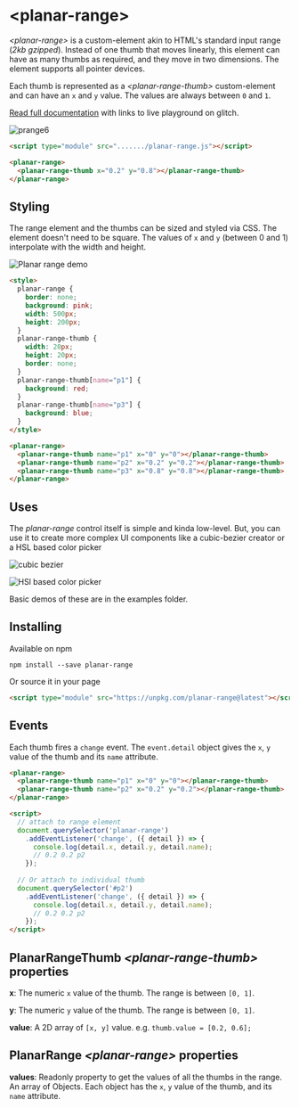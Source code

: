 # \<planar-range\>

*\<planar-range\>* is a custom-element akin to HTML's standard input range (*2kb gzipped*). Instead of one thumb that moves linearly, this element can have as many thumbs as required, and they move in two dimensions. The element supports all pointer devices.

Each thumb is represented as a *\<planar-range-thumb\>* custom-element and can have an `x` and `y` value. The values are always between `0` and `1`. 

[Read full documentation](https://github.com/pshihn/planar-range/wiki/Planar-Range) with links to live playground on glitch. 

![prange6](https://user-images.githubusercontent.com/833927/79682481-953d5d80-81d7-11ea-9f90-652274a4a6d6.gif)

```html
<script type="module" src="......./planar-range.js"></script>

<planar-range>
  <planar-range-thumb x="0.2" y="0.8"></planar-range-thumb>
</planar-range>

```

## Styling

The range element and the thumbs can be sized and styled via CSS. The element doesn't need to be square. The values of `x` and `y` (between 0 and 1) interpolate with the width and height.

![Planar range demo](https://user-images.githubusercontent.com/833927/79674189-75854580-8195-11ea-9d45-9cde244d028b.gif)

```html
<style>
  planar-range {
    border: none;
    background: pink;
    width: 500px;
    height: 200px;
  }
  planar-range-thumb {
    width: 20px;
    height: 20px;
    border: none;
  }
  planar-range-thumb[name="p1"] {
    background: red;
  }
  planar-range-thumb[name="p3"] {
    background: blue;
  }
</style>

<planar-range>
  <planar-range-thumb name="p1" x="0" y="0"></planar-range-thumb>
  <planar-range-thumb name="p2" x="0.2" y="0.2"></planar-range-thumb>
  <planar-range-thumb name="p3" x="0.8" y="0.8"></planar-range-thumb>
</planar-range>
```

## Uses

The *planar-range* control itself is simple and kinda low-level. But, you can use it to create more complex UI components like a cubic-bezier creator or a HSL based color picker

![cubic bezier](https://user-images.githubusercontent.com/833927/79682226-54dce000-81d5-11ea-9e5f-76fa1683db71.gif)

![HSl based color picker](https://user-images.githubusercontent.com/833927/79682298-e1879e00-81d5-11ea-8213-c889e6d60dfb.png)

Basic demos of these are in the examples folder.

## Installing 
Available on npm
```
npm install --save planar-range
```

Or source it in your page
```html
<script type="module" src="https://unpkg.com/planar-range@latest"></script>
```

## Events

Each thumb fires a `change` event. The `event.detail` object gives the `x`, `y` value of the thumb and its `name` attribute. 

```html
<planar-range>
  <planar-range-thumb name="p1" x="0" y="0"></planar-range-thumb>
  <planar-range-thumb name="p2" x="0.2" y="0.2"></planar-range-thumb>
</planar-range>

<script>
  // attach to range element
  document.querySelector('planar-range')
    .addEventListener('change', ({ detail }) => {
      console.log(detail.x, detail.y, detail.name);
      // 0.2 0.2 p2
    });
  
  // Or attach to individual thumb
  document.querySelector('#p2')
    .addEventListener('change', ({ detail }) => {
      console.log(detail.x, detail.y, detail.name);
      // 0.2 0.2 p2
    });
</script>
```

## PlanarRangeThumb *\<planar-range-thumb\>* properties

**x**: The numeric `x` value of the thumb. The range is between `[0, 1]`. 

**y**: The numeric `y` value of the thumb. The range is between `[0, 1]`. 

**value**: A 2D array of `[x, y]` value. e.g. `thumb.value = [0.2, 0.6];`

## PlanarRange *\<planar-range\>*  properties

**values**: Readonly property to get the values of all the thumbs in the range. An array of Objects. Each object has the `x`, `y` value of the thumb, and its `name` attribute.
